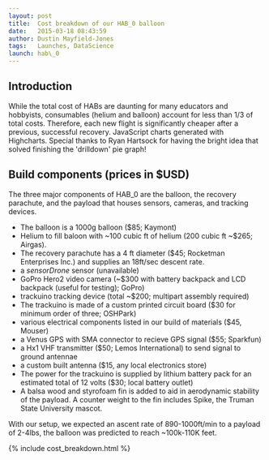 ```yaml
---
layout: post
title:  Cost breakdown of our HAB_0 balloon
date:   2015-03-18 08:43:59
author: Dustin Mayfield-Jones
tags:	Launches, DataScience
launch: hab\_0
---
```


## Introduction


While the total cost of HABs are daunting for many educators and hobbyists, consumables (helium and balloon) account for less than 1/3 of total costs. Therefore, each new flight is significantly cheaper after a previous, successful recovery.  JavaScript charts generated with Highcharts. Special thanks to Ryan Hartsock for having the bright idea that solved finishing the 'drilldown' pie graph!

Build components (prices in $USD)
---

The three major components of HAB\_0 are the balloon, the recovery parachute, and the payload that houses sensors, cameras, and tracking devices.

* The balloon is a 1000g balloon ($85; Kaymont)
* Helium to fill baloon with ~100 cubic ft of helium (200 cubic ft ~$265; Airgas).
* The recovery parachute has a 4 ft diameter ($45; Rocketman Enterprises Inc.) and supplies an 18ft/sec descent rate.
* a *sensorDrone* sensor (unavailable)
* GoPro Hero2 video camera (~$300 with battery backpack and LCD backpack (useful for testing); GoPro)
* trackuino tracking device (total ~$200; multipart assembly required)
* The trackuino is made of a custom printed circuit board ($30 for minimum order of three; OSHPark)
* various electrical components listed in our build of materials ($45, Mouser)
* a Venus GPS with SMA connector to recieve GPS signal ($55; Sparkfun)
* a Hx1 VHF transmitter ($50; Lemos International) to send signal to ground antennae
* a custom built antenna ($15, any local electronics store)
* The power for the trackuino is supplied by lithium battery pack for an estimated total of 12 volts ($30; local battery outlet)
* A balsa wood and styrofoam fin is added to aid in aerodynamic stability of the payload. A counter weight to the fin includes Spike, the Truman State University mascot.

With our setup, we expected an ascent rate of 890-1000ft/min to a payload of 2-4lbs, the balloon was predicted to reach ~100k-110K feet.


{% include cost_breakdown.html %}

